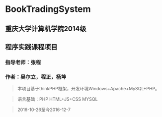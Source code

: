 # BookTradingSystem
## 重庆大学计算机学院2014级
## 程序实践课程项目
### 指导老师：张程
### 作者：吴尔立，程正，杨坤

>本项目基于thinkPHP框架，开发环境Windows+Apache+MySQL+PHP。

>语言基础：PHP HTML+JS+CSS MYSQL

>2016-10-26至今2016-12-7